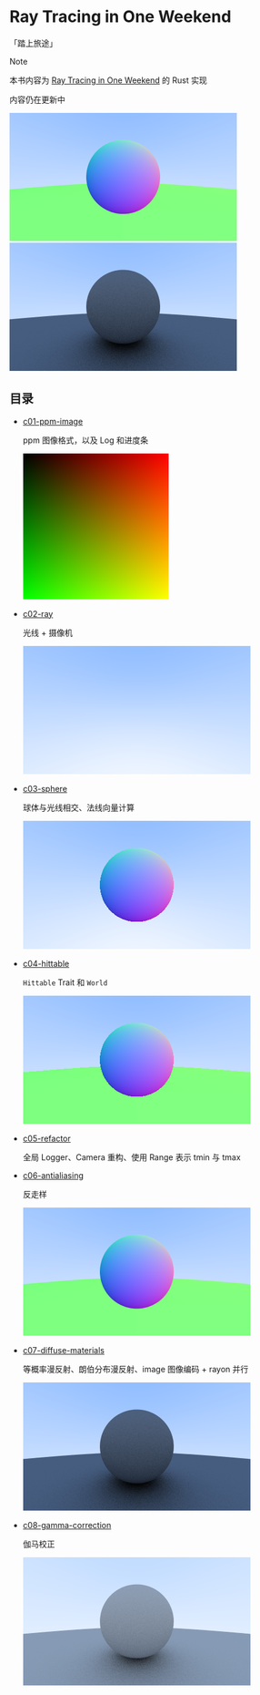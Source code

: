 # Ray Tracing in One Weekend

「踏上旅途」

> [!NOTE]
> 
> 本书内容为 [Ray Tracing in One Weekend](https://raytracing.github.io/books/RayTracingInOneWeekend.html) 的 Rust 实现
> 
> 内容仍在更新中

![image_c06](./assets/image_c06.png)
![image_c07](./assets/image_c07.png)

## 目录

- [c01-ppm-image](./c01-ppm-image.md)

    ppm 图像格式，以及 Log 和进度条

    ![image_c01](./assets/image_c01.png)
- [c02-ray](./c02-ray.md)

    光线 + 摄像机

    ![image_c02](./assets/image_c02.png)
- [c03-sphere](./c03-sphere.md)

    球体与光线相交、法线向量计算

    ![image_c03](./assets/image_c03.png)
- [c04-hittable](./c04-hittable.md)

    `Hittable` Trait 和 `World`

    ![image_c04](./assets/image_c04.png)
- [c05-refactor](./c05-refactor.md)

    全局 Logger、Camera 重构、使用 Range 表示 tmin 与 tmax

- [c06-antialiasing](./c06-antialiasing.md)

    反走样
    
    ![image_c06](./assets/image_c06.png)
- [c07-diffuse-materials](./c07-diffuse-materials.md)

    等概率漫反射、朗伯分布漫反射、image 图像编码 + rayon 并行

    ![image_c07](./assets/image_c07.png)
- [c08-gamma-correction](./c08-gamma-correction.md)

    伽马校正

    ![image_c08](./assets/image_c08.png)
